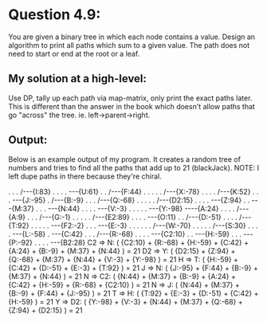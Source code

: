 Question 4.9:
====================

You are given a binary tree in which each node contains a value.
Design an algorithm to print all paths which sum to a given value.
The path does not need to start or end at the root or a leaf.

My solution at a high-level:
---------------------

Use DP, tally up each path via map-matrix, only print the exact paths later.
This is different than the answer in the book which doesn't allow paths that go "across" the tree. ie. left->parent->right.

Output:
---------------------

Below is an example output of my program. It creates a random tree of numbers and tries to find all the paths that add up to 21 (blackJack).  NOTE: I left dupe paths in there because they're chiral.

  .   .   .   /---{I:83}
  .   .   .   .   \---{U:61}
  .   .   /---{F:44}
  .   .   .   .   .   /---{X:-78}
  .   .   .   .   /---{K:52}
  .   .   .   \---{J:-95}
  .   /---{B:-9}
  .   .   .   /---{Q:-68}
  .   .   .   .   .   /---{D2:15}
  .   .   .   .   \---{Z:94}
  .   .   \---{M:37}
  .   .   .   \---{N:44}
  .   .   .   .   \---{V:-3}
  .   .   .   .   .   \---{Y:-98}
  ----{A:24}
  .   .   .   .   /---{A:9}
  .   .   .   /---{G:-1}
  .   .   .   .   .   /---{E2:89}
  .   .   .   .   \---{O:11}
  .   .   /---{D:-51}
  .   .   .   .   /---{T:92}
  .   .   .   .   .   \---{F2:-2}
  .   .   .   \---{E:-3}
  .   .   .   .   .   .   /---{W:-70}
  .   .   .   .   .   /---{S:30}
  .   .   .   .   \---{L:-58}
  .   \---{C:42}
  .   .   .   /---{R:-68}
  .   .   .   .   \---{C2:10}
  .   .   \---{H:-59}
  .   .   .   \---{P:-92}
  .   .   .   .   \---{B2:28}
  C2 => N: ( {C2:10} + {R:-68} + {H:-59} + {C:42} + {A:24} + {B:-9} + {M:37} + {N:44} ) = 21
  D2 => Y: ( {D2:15} + {Z:94} + {Q:-68} + {M:37} + {N:44} + {V:-3} + {Y:-98} ) = 21
  H => T: ( {H:-59} + {C:42} + {D:-51} + {E:-3} + {T:92} ) = 21
  J => N: ( {J:-95} + {F:44} + {B:-9} + {M:37} + {N:44} ) = 21
  N => C2: ( {N:44} + {M:37} + {B:-9} + {A:24} + {C:42} + {H:-59} + {R:-68} + {C2:10} ) = 21
  N => J: ( {N:44} + {M:37} + {B:-9} + {F:44} + {J:-95} ) = 21
  T => H: ( {T:92} + {E:-3} + {D:-51} + {C:42} + {H:-59} ) = 21
  Y => D2: ( {Y:-98} + {V:-3} + {N:44} + {M:37} + {Q:-68} + {Z:94} + {D2:15} ) = 21

